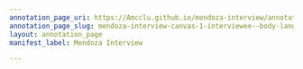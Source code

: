 ```yaml
---
annotation_page_uri: https://Amcclu.github.io/mendoza-interview/annotations/mendoza-interview-canvas-1-interviewee--body-language--laughter---reminiscing-.json
annotation_page_slug: mendoza-interview-canvas-1-interviewee--body-language--laughter---reminiscing-
layout: annotation_page
manifest_label: Mendoza Interview

---
```


